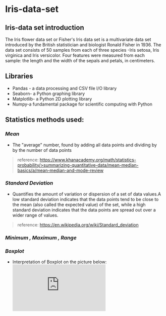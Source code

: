 # Iris-data-set

## Iris-data set introduction

The Iris flower data set or Fisher's Iris data set is a multivariate data set introduced by the British statistician and biologist Ronald Fisher in 1936.
The data set consists of 50 samples from each of three species -Iris setosa, Iris virginica and Iris versicolor. 
Four features were measured from each sample: the length and the width of the sepals and petals, in centimeters. 


## Libraries

* Pandas - a data processing and CSV file I/O library
* Seaborn- a Python graphing library
* Matplotlib- a Python 2D plotting library
* Numpy-a fundamental package for scientific computing with Python

## Statistics methods used:

### *Mean*
* The "average" number, found by adding all data points and dividing by by the number of data points
>reference: https://www.khanacademy.org/math/statistics-probability/>summarizing-quantitative-data/mean-median-basics/a/mean-median-and-mode-review

### *Standard Deviation*
* Quantifies the amount of variation or dispersion of a set of data values.A low standard deviation indicates that the data points tend to be close to the mean (also called the expected value) of the set, while a high standard deviation indicates that the data points are spread out over a wider range of values.
>reference: https://en.wikipedia.org/wiki/Standard_deviation

### *Minimum , Maximum , Range*

### *Boxplot*
* Interpretation of Boxplot on the picture below:
![Boxplot.pdf](https://github.com/Crkonova76/iris_data_set/files/3077746/Boxplot.pdf)
